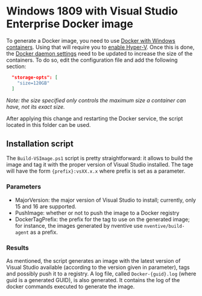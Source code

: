 # Windows 1809 with Visual Studio Enterprise Docker image
To generate a Docker image, you need to use [Docker with Windows containers](https://docs.docker.com/docker-for-windows/#switch-between-windows-and-linux-containers). Using that will require you to [enable Hyper-V](https://docs.microsoft.com/en-us/virtualization/hyper-v-on-windows/quick-start/enable-hyper-v).
Once this is done, the [Docker daemon settings](https://docs.microsoft.com/en-us/virtualization/windowscontainers/manage-docker/configure-docker-daemon#configure-docker-with-a-configuration-file) need to be updated to increase the size of the containers. 
To do so, edit the configuration file and add the following section:
```json
  "storage-opts": [
    "size=120GB"
  ]
```
_Note: the size specified only controls the maximum size a container can have, not its exact size._

After applying this change and restarting the Docker service, the script located in this folder can be used.

## Installation script
The `Build-VSImage.ps1` script is pretty straightforward: it allows to build the image and tag it with the proper version of Visual Studio installed. The tage will have the form `{prefix}:vsXX.x.x` where prefix is set as a parameter.


### Parameters
- MajorVersion: the major version of Visual Studio to install; currently, only 15 and 16 are supported.
- PushImage: whether or not to push the image to a Docker registry
- DockerTagPrefix: the prefix for the tag to use on the generated image; for instance, the images generated by nventive use `nventive/build-agent` as a prefix.


### Results
As mentioned, the script generates an image with the latest version of Visual Studio available (according to the version given in parameter), tags and possibly push it to a registry.
A log file, called `Docker-{guid}.log` (where guid is a generated GUID), is also generated. It contains the log of the docker commands executed to generate the image.
